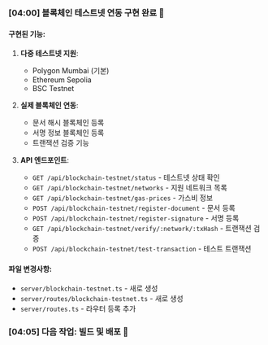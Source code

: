 

### [04:00] 블록체인 테스트넷 연동 구현 완료 🔗

#### 구현된 기능:
1. **다중 테스트넷 지원**: 
   - Polygon Mumbai (기본)
   - Ethereum Sepolia  
   - BSC Testnet

2. **실제 블록체인 연동**:
   - 문서 해시 블록체인 등록
   - 서명 정보 블록체인 등록
   - 트랜잭션 검증 기능

3. **API 엔드포인트**:
   - `GET /api/blockchain-testnet/status` - 테스트넷 상태 확인
   - `GET /api/blockchain-testnet/networks` - 지원 네트워크 목록
   - `GET /api/blockchain-testnet/gas-prices` - 가스비 정보
   - `POST /api/blockchain-testnet/register-document` - 문서 등록
   - `POST /api/blockchain-testnet/register-signature` - 서명 등록
   - `GET /api/blockchain-testnet/verify/:network/:txHash` - 트랜잭션 검증
   - `POST /api/blockchain-testnet/test-transaction` - 테스트 트랜잭션

#### 파일 변경사항:
- `server/blockchain-testnet.ts` - 새로 생성
- `server/routes/blockchain-testnet.ts` - 새로 생성  
- `server/routes.ts` - 라우터 등록 추가

### [04:05] 다음 작업: 빌드 및 배포 🚀

